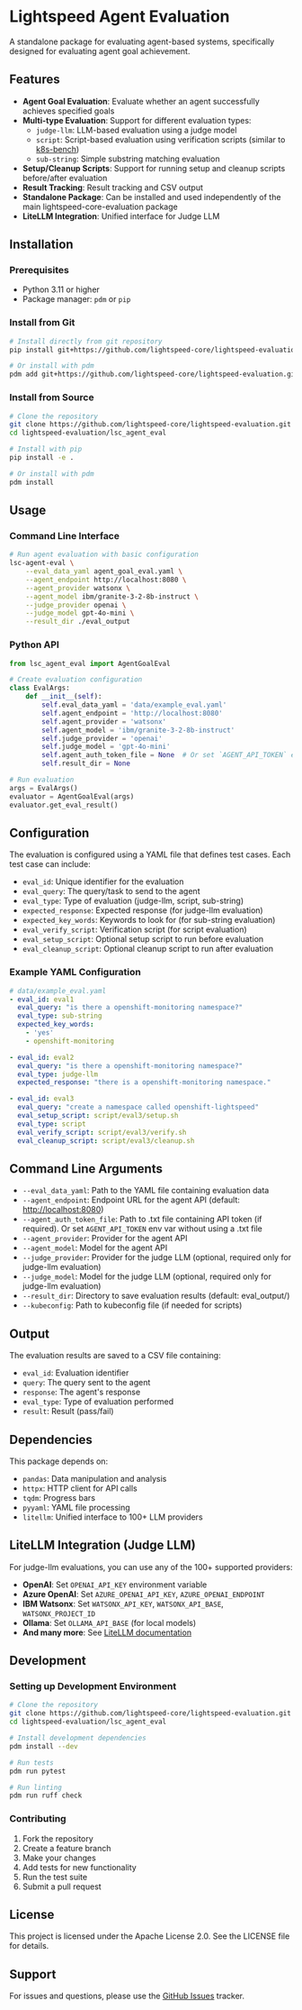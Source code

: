 # Lightspeed Agent Evaluation

A standalone package for evaluating agent-based systems, specifically designed for evaluating agent goal achievement.

## Features

- **Agent Goal Evaluation**: Evaluate whether an agent successfully achieves specified goals
- **Multi-type Evaluation**: Support for different evaluation types:
  - `judge-llm`: LLM-based evaluation using a judge model
  - `script`: Script-based evaluation using verification scripts (similar to [k8s-bench](https://github.com/GoogleCloudPlatform/kubectl-ai/tree/main/k8s-bench))
  - `sub-string`: Simple substring matching evaluation
- **Setup/Cleanup Scripts**: Support for running setup and cleanup scripts before/after evaluation
- **Result Tracking**: Result tracking and CSV output
- **Standalone Package**: Can be installed and used independently of the main lightspeed-core-evaluation package
- **LiteLLM Integration**: Unified interface for Judge LLM

## Installation

### Prerequisites

- Python 3.11 or higher
- Package manager: `pdm` or `pip`

### Install from Git

```bash
# Install directly from git repository
pip install git+https://github.com/lightspeed-core/lightspeed-evaluation.git#subdirectory=lsc_agent_eval

# Or install with pdm
pdm add git+https://github.com/lightspeed-core/lightspeed-evaluation.git#subdirectory=lsc_agent_eval
```

### Install from Source

```bash
# Clone the repository
git clone https://github.com/lightspeed-core/lightspeed-evaluation.git
cd lightspeed-evaluation/lsc_agent_eval

# Install with pip
pip install -e .

# Or install with pdm
pdm install
```

## Usage

### Command Line Interface

```bash
# Run agent evaluation with basic configuration
lsc-agent-eval \
    --eval_data_yaml agent_goal_eval.yaml \
    --agent_endpoint http://localhost:8080 \
    --agent_provider watsonx \
    --agent_model ibm/granite-3-2-8b-instruct \
    --judge_provider openai \
    --judge_model gpt-4o-mini \
    --result_dir ./eval_output
```

### Python API

```python
from lsc_agent_eval import AgentGoalEval

# Create evaluation configuration
class EvalArgs:
    def __init__(self):
        self.eval_data_yaml = 'data/example_eval.yaml'
        self.agent_endpoint = 'http://localhost:8080'
        self.agent_provider = 'watsonx'
        self.agent_model = 'ibm/granite-3-2-8b-instruct'
        self.judge_provider = 'openai'
        self.judge_model = 'gpt-4o-mini'
        self.agent_auth_token_file = None  # Or set `AGENT_API_TOKEN` env var
        self.result_dir = None

# Run evaluation
args = EvalArgs()
evaluator = AgentGoalEval(args)
evaluator.get_eval_result()
```

## Configuration

The evaluation is configured using a YAML file that defines test cases. Each test case can include:

- `eval_id`: Unique identifier for the evaluation
- `eval_query`: The query/task to send to the agent
- `eval_type`: Type of evaluation (judge-llm, script, sub-string)
- `expected_response`: Expected response (for judge-llm evaluation)
- `expected_key_words`: Keywords to look for (for sub-string evaluation)
- `eval_verify_script`: Verification script (for script evaluation)
- `eval_setup_script`: Optional setup script to run before evaluation
- `eval_cleanup_script`: Optional cleanup script to run after evaluation

### Example YAML Configuration

```yaml
# data/example_eval.yaml
- eval_id: eval1
  eval_query: "is there a openshift-monitoring namespace?"
  eval_type: sub-string
  expected_key_words:
    - 'yes'
    - openshift-monitoring

- eval_id: eval2
  eval_query: "is there a openshift-monitoring namespace?"
  eval_type: judge-llm
  expected_response: "there is a openshift-monitoring namespace."

- eval_id: eval3
  eval_query: "create a namespace called openshift-lightspeed"
  eval_setup_script: script/eval3/setup.sh
  eval_type: script
  eval_verify_script: script/eval3/verify.sh
  eval_cleanup_script: script/eval3/cleanup.sh
```

## Command Line Arguments

- `--eval_data_yaml`: Path to the YAML file containing evaluation data
- `--agent_endpoint`: Endpoint URL for the agent API (default: <http://localhost:8080>)
- `--agent_auth_token_file`: Path to .txt file containing API token (if required). Or set `AGENT_API_TOKEN` env var without using a .txt file
- `--agent_provider`: Provider for the agent API
- `--agent_model`: Model for the agent API
- `--judge_provider`: Provider for the judge LLM (optional, required only for judge-llm evaluation)
- `--judge_model`: Model for the judge LLM (optional, required only for judge-llm evaluation)
- `--result_dir`: Directory to save evaluation results (default: eval_output/)
- `--kubeconfig`: Path to kubeconfig file (if needed for scripts)

## Output

The evaluation results are saved to a CSV file containing:
- `eval_id`: Evaluation identifier
- `query`: The query sent to the agent
- `response`: The agent's response
- `eval_type`: Type of evaluation performed
- `result`: Result (pass/fail)

## Dependencies

This package depends on:
- `pandas`: Data manipulation and analysis
- `httpx`: HTTP client for API calls
- `tqdm`: Progress bars
- `pyyaml`: YAML file processing
- `litellm`: Unified interface to 100+ LLM providers

## LiteLLM Integration (Judge LLM)

For judge-llm evaluations, you can use any of the 100+ supported providers:

- **OpenAI**: Set `OPENAI_API_KEY` environment variable
- **Azure OpenAI**: Set `AZURE_OPENAI_API_KEY`, `AZURE_OPENAI_ENDPOINT`
- **IBM Watsonx**: Set `WATSONX_API_KEY`, `WATSONX_API_BASE`, `WATSONX_PROJECT_ID`
- **Ollama**: Set `OLLAMA_API_BASE` (for local models)
- **And many more**: See [LiteLLM documentation](https://docs.litellm.ai/docs/providers)

## Development

### Setting up Development Environment

```bash
# Clone the repository
git clone https://github.com/lightspeed-core/lightspeed-evaluation.git
cd lightspeed-evaluation/lsc_agent_eval

# Install development dependencies
pdm install --dev

# Run tests
pdm run pytest

# Run linting
pdm run ruff check
```

### Contributing

1. Fork the repository
2. Create a feature branch
3. Make your changes
4. Add tests for new functionality
5. Run the test suite
6. Submit a pull request

## License

This project is licensed under the Apache License 2.0. See the LICENSE file for details.

## Support

For issues and questions, please use the [GitHub Issues](https://github.com/lightspeed-core/lightspeed-evaluation/issues) tracker. 